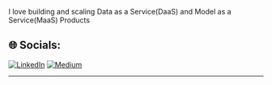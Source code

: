 I love building and scaling Data as a Service(DaaS) and Model as a Service(MaaS) Products<br>


## 🌐 Socials:
[![LinkedIn](https://img.shields.io/badge/LinkedIn-%230077B5.svg?logo=linkedin&logoColor=white)](https://linkedin.com/in/hiremohan/) [![Medium](https://img.shields.io/badge/Medium-12100E?logo=medium&logoColor=white)](@https://medium.com/@midhunmohan)

---

<!-- Proudly created with GPRM ( https://gprm.itsvg.in ) -->
